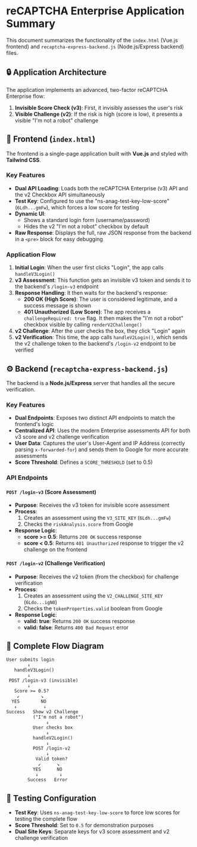 # reCAPTCHA Enterprise Application Summary

This document summarizes the functionality of the `index.html` (Vue.js frontend) and `recaptcha-express-backend.js` (Node.js/Express backend) files.

## 🔒 Application Architecture

The application implements an advanced, two-factor reCAPTCHA Enterprise flow:

1. **Invisible Score Check (v3)**: First, it invisibly assesses the user's risk
2. **Visible Challenge (v2)**: If the risk is high (score is low), it presents a visible "I'm not a robot" challenge

## 🎨 Frontend (`index.html`)

The frontend is a single-page application built with **Vue.js** and styled with **Tailwind CSS**.

### Key Features

- **Dual API Loading**: Loads both the reCAPTCHA Enterprise (v3) API and the v2 Checkbox API simultaneously
- **Test Key**: Configured to use the "ns-anag-test-key-low-score" (`6Ldh...gmFw`), which forces a low score for testing
- **Dynamic UI**: 
  - Shows a standard login form (username/password)
  - Hides the v2 "I'm not a robot" checkbox by default
- **Raw Response**: Displays the full, raw JSON response from the backend in a `<pre>` block for easy debugging

### Application Flow

1. **Initial Login**: When the user first clicks "Login", the app calls `handleV3Login()`
2. **v3 Assessment**: This function gets an invisible v3 token and sends it to the backend's `/login-v3` endpoint
3. **Response Handling**: It then waits for the backend's response:
   - **200 OK (High Score)**: The user is considered legitimate, and a success message is shown
   - **401 Unauthorized (Low Score)**: The app receives a `challengeRequired: true` flag. It then makes the "I'm not a robot" checkbox visible by calling `renderV2Challenge()`
4. **v2 Challenge**: After the user checks the box, they click "Login" again
5. **v2 Verification**: This time, the app calls `handleV2Login()`, which sends the v2 challenge token to the backend's `/login-v2` endpoint to be verified

## ⚙️ Backend (`recaptcha-express-backend.js`)

The backend is a **Node.js/Express** server that handles all the secure verification.

### Key Features

- **Dual Endpoints**: Exposes two distinct API endpoints to match the frontend's logic
- **Centralized API**: Uses the modern Enterprise assessments API for both v3 score and v2 challenge verification
- **User Data**: Captures the user's User-Agent and IP Address (correctly parsing `x-forwarded-for`) and sends them to Google for more accurate assessments
- **Score Threshold**: Defines a `SCORE_THRESHOLD` (set to 0.5)

### API Endpoints

#### `POST /login-v3` (Score Assessment)

- **Purpose**: Receives the v3 token for invisible score assessment
- **Process**:
  1. Creates an assessment using the `V3_SITE_KEY` (`6Ldh...gmFw`)
  2. Checks the `riskAnalysis.score` from Google
- **Response Logic**:
  - **score >= 0.5**: Returns `200 OK` success response
  - **score < 0.5**: Returns `401 Unauthorized` response to trigger the v2 challenge on the frontend

#### `POST /login-v2` (Challenge Verification)

- **Purpose**: Receives the v2 token (from the checkbox) for challenge verification
- **Process**:
  1. Creates an assessment using the `V2_CHALLENGE_SITE_KEY` (`6Ldo...igN0`)
  2. Checks the `tokenProperties.valid` boolean from Google
- **Response Logic**:
  - **valid: true**: Returns `200 OK` success response
  - **valid: false**: Returns `400 Bad Request` error

## 🔄 Complete Flow Diagram

```
User submits login
        ↓
   handleV3Login()
        ↓
 POST /login-v3 (invisible)
        ↓
   Score >= 0.5?
    ↙        ↘
  YES        NO
   ↓          ↓
Success   Show v2 Challenge
          ("I'm not a robot")
               ↓
          User checks box
               ↓
          handleV2Login()
               ↓
          POST /login-v2
               ↓
           Valid token?
            ↙      ↘
          YES      NO
           ↓        ↓
        Success   Error
```

## 🎯 Testing Configuration

- **Test Key**: Uses `ns-anag-test-key-low-score` to force low scores for testing the complete flow
- **Score Threshold**: Set to `0.5` for demonstration purposes
- **Dual Site Keys**: Separate keys for v3 score assessment and v2 challenge verification